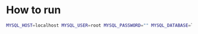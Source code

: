 # How to run
```bash
MYSQL_HOST=localhost MYSQL_USER=root MYSQL_PASSWORD="" MYSQL_DATABASE=lab python main.py
```